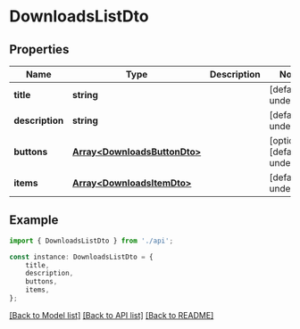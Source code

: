 # DownloadsListDto


## Properties

Name | Type | Description | Notes
------------ | ------------- | ------------- | -------------
**title** | **string** |  | [default to undefined]
**description** | **string** |  | [default to undefined]
**buttons** | [**Array&lt;DownloadsButtonDto&gt;**](DownloadsButtonDto.md) |  | [optional] [default to undefined]
**items** | [**Array&lt;DownloadsItemDto&gt;**](DownloadsItemDto.md) |  | [default to undefined]

## Example

```typescript
import { DownloadsListDto } from './api';

const instance: DownloadsListDto = {
    title,
    description,
    buttons,
    items,
};
```

[[Back to Model list]](../README.md#documentation-for-models) [[Back to API list]](../README.md#documentation-for-api-endpoints) [[Back to README]](../README.md)
